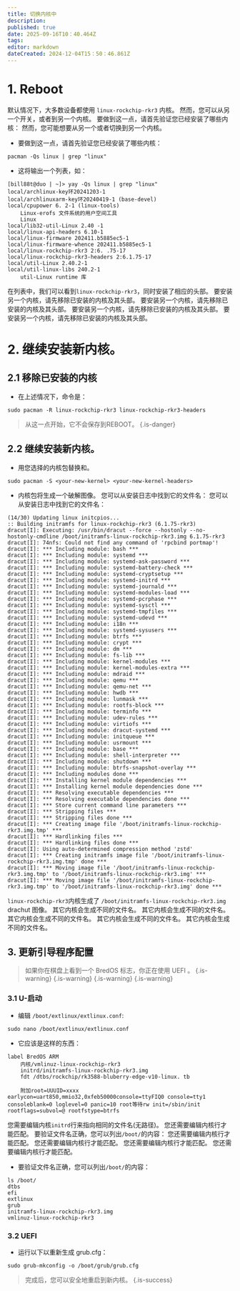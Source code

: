 ```yaml
---
title: 切换内核中
description:
published: true
date: 2025-09-16T10：40.464Z
tags:
editor: markdown
dateCreated: 2024-12-04T15：50：46.861Z
---
```


# 1. Reboot

默认情况下，大多数设备都使用 `linux-rockchip-rkr3` 内核。
然而，您可以从另一个开关，或者到另一个内核。
要做到这一点，请首先验证您已经安装了哪些内核：
然而，您可能想要从另一个或者切换到另一个内核。

- 要做到这一点，请首先验证您已经安装了哪些内核：

```
pacman -Qs linux | grep "linux"
```

- 这将输出一个列表，如：

```
[bill88t@duo | ~]> yay -Qs linux | grep "linux"
local/archlinux-key环20241203-1
local/archlinuxarm-key环20240419-1 (base-devel)
local/cpupower 6. 2-1 (linux-tools)
    Linux-erofs 文件系统的用户空间工具
    Linux
local/lib32-util-Linux 2.40 -1
local/linux-api-headers 6.10-1
local/linux-firmware 202411.b5885ec5-1
local/linux-firmware-whence 202411.b5885ec5-1
local/linux-rockchip-rkr3 2:6. .75-17
local/linux-rockchip-rkr3-headers 2:6.1.75-17
local/util-Linux 2.40.2-1
local/util-linux-libs 240.2-1
    util-Linux runtime 库
```

在列表中，我们可以看到`linux-rockchip-rkr3`，同时安装了相应的头部。
要安装另一个内核，请先移除已安装的内核及其头部。
要安装另一个内核，请先移除已安装的内核及其头部。
要安装另一个内核，请先移除已安装的内核及其头部。
要安装另一个内核，请先移除已安装的内核及其头部。

# 2. 继续安装新内核。

## 2.1 移除已安装的内核

- 在上述情况下，命令是：

```
sudo pacman -R linux-rockchip-rkr3 linux-rockchip-rkr3-headers
```

> 从这一点开始，它不会保存到REBOOT。
> {.is-danger}

## 2.2 继续安装新内核。

- 用您选择的内核包替换<your-new-kernel>和<your-new-kernel-headers>。

```
sudo pacman -S <your-new-kernel> <your-new-kernel-headers>
```

- 内核包将生成一个破解图像。 您可以从安装日志中找到它的文件名： 您可以从安装日志中找到它的文件名：

```
(14/30) Updating linux initcpios...
:: Building initramfs for linux-rockchip-rkr3 (6.1.75-rkr3)
dracut[I]: Executing: /usr/bin/dracut --force --hostonly --no-hostonly-cmdline /boot/initramfs-linux-rockchip-rkr3.img 6.1.75-rkr3
dracut[I]: 74nfs: Could not find any command of 'rpcbind portmap'!
dracut[I]: *** Including module: bash ***
dracut[I]: *** Including module: systemd ***
dracut[I]: *** Including module: systemd-ask-password ***
dracut[I]: *** Including module: systemd-battery-check ***
dracut[I]: *** Including module: systemd-cryptsetup ***
dracut[I]: *** Including module: systemd-initrd ***
dracut[I]: *** Including module: systemd-journald ***
dracut[I]: *** Including module: systemd-modules-load ***
dracut[I]: *** Including module: systemd-pcrphase ***
dracut[I]: *** Including module: systemd-sysctl ***
dracut[I]: *** Including module: systemd-tmpfiles ***
dracut[I]: *** Including module: systemd-udevd ***
dracut[I]: *** Including module: i18n ***
dracut[I]: *** Including module: systemd-sysusers ***
dracut[I]: *** Including module: btrfs ***
dracut[I]: *** Including module: crypt ***
dracut[I]: *** Including module: dm ***
dracut[I]: *** Including module: fs-lib ***
dracut[I]: *** Including module: kernel-modules ***
dracut[I]: *** Including module: kernel-modules-extra ***
dracut[I]: *** Including module: mdraid ***
dracut[I]: *** Including module: qemu ***
dracut[I]: *** Including module: qemu-net ***
dracut[I]: *** Including module: hwdb ***
dracut[I]: *** Including module: lunmask ***
dracut[I]: *** Including module: rootfs-block ***
dracut[I]: *** Including module: terminfo ***
dracut[I]: *** Including module: udev-rules ***
dracut[I]: *** Including module: virtiofs ***
dracut[I]: *** Including module: dracut-systemd ***
dracut[I]: *** Including module: initqueue ***
dracut[I]: *** Including module: usrmount ***
dracut[I]: *** Including module: base ***
dracut[I]: *** Including module: shell-interpreter ***
dracut[I]: *** Including module: shutdown ***
dracut[I]: *** Including module: btrfs-snapshot-overlay ***
dracut[I]: *** Including modules done ***
dracut[I]: *** Installing kernel module dependencies ***
dracut[I]: *** Installing kernel module dependencies done ***
dracut[I]: *** Resolving executable dependencies ***
dracut[I]: *** Resolving executable dependencies done ***
dracut[I]: *** Store current command line parameters ***
dracut[I]: *** Stripping files ***
dracut[I]: *** Stripping files done ***
dracut[I]: *** Creating image file '/boot/initramfs-linux-rockchip-rkr3.img.tmp' ***
dracut[I]: *** Hardlinking files ***
dracut[I]: *** Hardlinking files done ***
dracut[I]: Using auto-determined compression method 'zstd'
dracut[I]: *** Creating initramfs image file '/boot/initramfs-linux-rockchip-rkr3.img.tmp' done ***
dracut[I]: *** Moving image file '/boot/initramfs-linux-rockchip-rkr3.img.tmp' to '/boot/initramfs-linux-rockchip-rkr3.img' ***
dracut[I]: *** Moving image file '/boot/initramfs-linux-rockchip-rkr3.img.tmp' to '/boot/initramfs-linux-rockchip-rkr3.img' done ***
```

`linux-rockchip-rkr3`内核生成了 `/boot/initramfs-linux-rockchip-rkr3.img` drachut 图像。 其它内核会生成不同的文件名。 其它内核会生成不同的文件名。 其它内核会生成不同的文件名。 其它内核会生成不同的文件名。 其它内核会生成不同的文件名。

## 3. 更新引导程序配置

> 如果你在棋盘上看到一个 BredOS 标志，你正在使用 UEFI 。
> {.is-warning}
> {.is-warning}
> {.is-warning}
> {.is-warning}

### 3.1 U-启动

- 编辑 `/boot/extlinux/extlinux.conf`:

```
sudo nano /boot/extlinux/extlinux.conf
```

- 它应该是这样的东西：

```
label BredOS ARM
    内核/vmlinuz-linux-rockchip-rkr3
    initrd/initramfs-linux-rockchip-rkr3.img
    fdt /dtbs/rockchip/rk3588-bluberry-edge-v10-linux. tb

    附加root=UUUID=xxxx earlycon=uart850,mmio32,0xfeb50000console=ttyFIQ0 console=tty1 consoleblank=0 loglevel=0 panic=10 root等待rw init=/sbin/init rootflags=subvol=@ rootfstype=btrfs
```

您需要编辑内核`initrd`行来指向相同的文件名(无路径)。
您还需要编辑内核行才能匹配。
要验证文件名正确，您可以列出`/boot/`的内容：
您还需要编辑内核行才能匹配。
您还需要编辑内核行才能匹配。
您还需要编辑内核行才能匹配。
您还需要编辑内核行才能匹配。

- 要验证文件名正确，您可以列出`/boot/`的内容：

```
ls /boot/
dtbs  
efi  
extlinux  
grub  
initramfs-linux-rockchip-rkr3.img  
vmlinuz-linux-rockchip-rkr3
```

### 3.2 UEFI

- 运行以下以重新生成 grub.cfg：

```
sudo grub-mkconfig -o /boot/grub/grub.cfg
```

> 完成后，您可以安全地重启到新内核。
> {.is-success}
